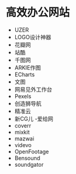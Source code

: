 # 高效办公网站
- UZER
- LOGO设计神器
- 花瓣网
- 站酷
- 千图网
- ARKIE作图
- ECharts
- 文图
- 网易见外工作台
- Pexels
- 创造狮导航
- 精准云
- 新CG儿
-爱给网
- coverr
- mixkit
- mazwai
- videvo
- OpenFootage
- Bensound
- soundgator
	
	
